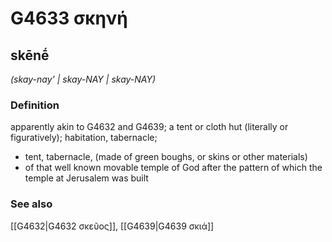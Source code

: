 # G4633 σκηνή

## skēnḗ

_(skay-nay' | skay-NAY | skay-NAY)_

### Definition

apparently akin to G4632 and G4639; a tent or cloth hut (literally or figuratively); habitation, tabernacle; 

- tent, tabernacle, (made of green boughs, or skins or other materials)
- of that well known movable temple of God after the pattern of which the temple at Jerusalem was built

### See also

[[G4632|G4632 σκεῦος]], [[G4639|G4639 σκιά]]

